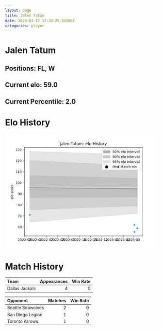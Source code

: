 ```yaml
---  
layout: page  
title: Jalen Tatum  
date: 2023-03-17 17:38:29.533567  
categories: player  
---
```

# Jalen Tatum

## Positions: FL, W

## Current elo: 59.0

## Current Percentile: 2.0

# Elo History


![elo history](history_JalenTatum.png)
# Match History


| Team           |   Appearances |   Win Rate |
|:---------------|--------------:|-----------:|
| Dallas Jackals |             4 |          0 |

| Opponent          |   Matches |   Win Rate |
|:------------------|----------:|-----------:|
| Seattle Seawolves |         2 |          0 |
| San Diego Legion  |         1 |          0 |
| Toronto Arrows    |         1 |          0 |